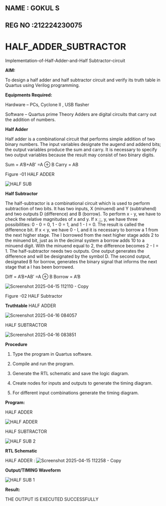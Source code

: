 ## NAME : GOKUL S
## REG NO :212224230075

# HALF_ADDER_SUBTRACTOR

Implementation-of-Half-Adder-and-Half Subtractor-circuit

**AIM:**

To design a half adder and half subtractor circuit and verify its truth table in Quartus using Verilog programming.

**Equipments Required:**

Hardware – PCs, Cyclone II , USB flasher 

Software – Quartus prime Theory Adders are digital circuits that carry out the addition of numbers.

**Half Adder**

Half adder is a combinational circuit that performs simple addition of two binary numbers. The input variables designate the augend and addend bits; the output variables produce the sum and carry. It is necessary to specify two output variables because the result may consist of two binary digits.

Sum = A’B+AB’ =A ⊕ B Carry = AB

Figure -01 HALF ADDER

 ![HALF SUB](https://github.com/user-attachments/assets/73a20d59-85e2-47d9-9974-2cec19de4251)



**Half Subtractor**

The half-subtractor is a combinational circuit which is used to perform subtraction of two bits. It has two inputs, X (minuend) and Y (subtrahend) and two outputs D (difference) and B (borrow). To perform x - y, we have to check the relative magnitudes of x and y. If x ;;, y, we have three possibilities: 0 - 0 = 0, 1 - 0 = 1, and 1 - I = 0. The result is called the difference bit. If x < y, we have 0 - I, and it is necessary to borrow a 1 from the next higher stage. The I borrowed from the next higher stage adds 2 to the minuend bit, just as in the decimal system a borrow adds 10 to a minuend digit. With the minuend equal to 2, the difference becomes 2 - I = 1. The half-subtractor needs two outputs. One output generates the difference and will be designated by the symbol D. The second output, designated B for borrow, generates the binary signal that informs the next stage that a I has been borrowed. 

Diff = A’B+AB’ =A ⊕ B
Borrow = A’B

![Screenshot 2025-04-15 112110 - Copy](https://github.com/user-attachments/assets/5118116e-5c4e-4e21-80fa-8f0e80896353)



Figure -02 HALF Subtractor

**Truthtable**
HALF ADDER

![Screenshot 2025-04-16 084057](https://github.com/user-attachments/assets/ac8aa90c-08f3-4509-9250-2d94fa45e98c)

HALF SUBTRACTOR

![Screenshot 2025-04-16 083851](https://github.com/user-attachments/assets/89169a3b-8bf0-450a-8fe7-d5c37a978895)


**Procedure**

1.	Type the program in Quartus software.

2.	Compile and run the program.

3.	Generate the RTL schematic and save the logic diagram.

4.	Create nodes for inputs and outputs to generate the timing diagram.

5.	For different input combinations generate the timing diagram.


**Program:**

HALF ADDER 

![HALF ADDER](https://github.com/user-attachments/assets/af1015aa-9768-4e8f-a8f2-040ea6a107ff)


HALF SUBTRACTOR 


![HALF SUB 2](https://github.com/user-attachments/assets/b71394e0-1680-40ce-8112-f67254c71d30)


**RTL Schematic**


HALF ADDER :
![Screenshot 2025-04-15 112258 - Copy](https://github.com/user-attachments/assets/41dc41e0-fee2-4907-a9a1-6f0fc3a7660d)



**Output/TIMING Waveform**

![HALF SUB 1](https://github.com/user-attachments/assets/417e7abc-7a9a-4d73-b65c-bdeaf70ffd45)


**Result:**

THE OUTPUT IS EXECUTED SUCCESSFULLY
